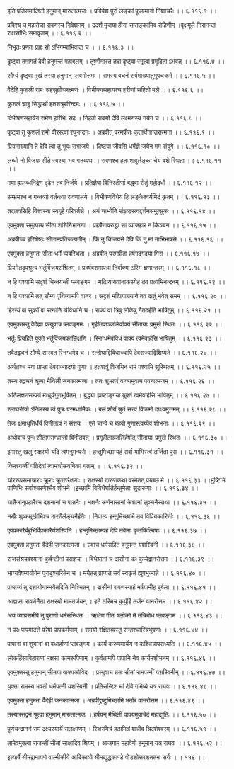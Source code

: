 इति प्रतिसमादिष्टो हनुमान् मारुतात्मजः ।
प्रविवेश पुरीं लङ्कां पूज्यमानो निशाचरैः ।। ६.११६.१ ।।

प्रविश्य च महातेजा रावणस्य निवेशनम् ।
ददर्श मृजया हीनां सातङ्कामिव रोहिणीम् ।वृक्षमूले निरानन्दां राक्षसीभिः समावृताम् ।। ६.११६.२ ।।

निभृतः प्रणतः प्रह्वः सो ऽभिगम्याभिवाद्य च ।
। ६.११६.३ ।।

दृष्ट्वा तमागतं देवी हनुमन्तं महाबलम् ।
तूष्णीमास्त तदा दृष्ट्वा स्मृत्वा प्रमुदिता ऽभवत् ।। ६.११६.४ ।।

सौम्यं दृष्ट्वा मुखं तस्या हनुमान् प्लवगोत्तमः ।
रामस्य वचनं सर्वमाख्यातुमुपचक्रमे ।। ६.११६.५ ।।

वैदेहि कुशली रामः सहसुग्रीवलक्ष्मणः ।
विभीषणसहायश्च हरीणां सहितो बलैः ।। ६.११६.६ ।।

कुशलं चाहु सिद्धार्थो हतशत्रुररिन्दमः ।
। ६.११६.७ ।।

विभीषणसहायेन रामेण हरिभिः सह ।
निहतो रावणो देवि लक्ष्मणस्य नयेन च ।। ६.११६.८ ।।

पृष्ट्वा तु कुशलं रामो वीरस्त्वां रघुनन्दनः ।
अब्रवीत् परमप्रीतः कृतार्थेनान्तरात्मना ।। ६.११६.९ ।।

प्रियमाख्यामि ते देवि त्वां तु भूयः सभाजये ।
दिष्ट्या जीवसि धर्मज्ञे जयेन मम संयुगे ।। ६.११६.१० ।।

लब्धो नो विजयः सीते स्वस्था भव गतव्यथा ।
रावणश्च हतः शत्रुर्लङ्का चेयं वशे स्थिता ।। ६.११६.११ ।।

मया ह्यलब्धनिद्रेण दृढेन तव निर्जये ।
प्रतिज्ञैषा विनिस्तीर्णा बद्ध्वा सेतुं महोदधौ ।। ६.११६.१२ ।।

सम्भ्रमश्च न गन्तव्यो वर्तन्त्या रावणालये ।
विभीषणविधेयं हि लङ्कैश्वर्यमिदं कृतम् ।। ६.११६.१३ ।।

तदाश्वसिहि विश्वस्ता स्वगृहे परिवर्तसे ।
अयं चाभ्येति संहृष्टस्त्वद्दर्शनसमुत्सुकः ।। ६.११६.१४ ।।

एवमुक्ता समुत्पत्य सीता शशिनिभानना ।
प्रहर्षेणावरुद्धा सा व्याजहार न किञ्चन ।। ६.११६.१५ ।।

अब्रवीच्च हरिश्रेष्ठः सीतामप्रतिजल्पतीम् ।
किं नु चिन्तयसे देवि किं नु मां नाभिभाषसे ।। ६.११६.१६ ।।

एवमुक्ता हनुमता सीता धर्मे व्यवस्थिता ।
अब्रवीत् परमप्रीता हर्षगद्गदया गिरा ।। ६.११६.१७ ।।

प्रियमेतदुपश्रुत्य भर्तुर्विजयसंश्रितम् ।
प्रहर्षवशमापन्ना निर्वाक्या ऽस्मि क्षणान्तरम् ।। ६.११६.१८ ।।

न हि पश्यामि सदृशं चिन्तयन्ती प्लवङ्गम ।
मत्प्रियाख्यानाकस्येह तव प्रत्यभिनन्दनम् ।। ६.११६.१९ ।।

न हि पश्यामि तत् सौम्य पृथिव्यामपि वानर ।
सदृशं मत्प्रियाख्याने तव दातुं भवेत् समम् ।। ६.११६.२० ।।

हिरण्यं वा सुवर्णं वा रत्नानि विविधानि च ।
राज्यं वा त्रिषु लोकेषु नैतदर्हति भाषितुम् ।। ६.११६.२१ ।।

एवमुक्तस्तु वैदेह्या प्रत्युवाच प्लवङ्गमः ।
गृहीतप्राञ्जलिर्वाक्यं सीतायाः प्रमुखे स्थितः ।। ६.११६.२२ ।।

भर्तुः प्रियहिते युक्ते भर्तुर्विजयकाङ्क्षिणि ।
स्निग्धमेवंविधं वाक्यं त्वमेवार्हसि भाषितुम् ।। ६.११६.२३ ।।

तवैतद्वचनं सौम्ये सारवत् स्निग्धमेव च ।
रत्नौघाद्विविधाच्चापि देवराज्याद्विशिष्यते ।। ६.११६.२४ ।।

अर्थतश्च मया प्राप्ता देवराज्यादयो गुणाः ।
हतशत्रुं विजयिनं रामं पश्यामि सुस्थितम् ।। ६.११६.२५ ।।

तस्य तद्वचनं श्रुत्वा मैथिली जनकात्मजा ।
ततः शुभतरं वाक्यमुवाच पवनात्मजम् ।। ६.११६.२६ ।।

अतिलक्षणसम्पन्नं माधुर्यगुणभूषितम् ।
बुद्ध्या ह्यष्टाङ्गया युक्तं त्वमेवार्हसि भाषितुम् ।। ६.११६.२७ ।।

श्लाघनीयो ऽनिलस्य त्वं पुत्रः परमधार्मिकः ।
बलं शौर्यं श्रुतं सत्त्वं विक्रमो दाक्ष्यमुत्तमम् ।। ६.११६.२८ ।।

तेजः क्षमाधृतिर्धैर्यं विनीतत्वं न संशयः ।
एते चान्ये च बहवो गुणास्त्वय्येव शोभनाः ।। ६.११६.२९ ।।

अथोवाच पुनः सीतामसम्भ्रान्तो विनीतवत् ।
प्रगृहीताञ्जलिर्हर्षात् सीतायाः प्रमुखे स्थितः ।। ६.११६.३० ।।

इमास्तु खलु राक्षस्यो यदि त्वमनुमन्यसे ।
हन्तुमिच्छाम्यहं सर्वा याभिस्त्वं तर्जिता पुरा ।। ६.११६.३१ ।।

क्लिश्यन्तीं पतिदेवां त्वामशोकवनिकां गताम् ।
। ६.११६.३२ ।।

घोररूपसमाचाराः क्रूराः क्रूरतरेक्षणाः ।
राक्षस्यो दारुणकथा वरमेतत् प्रयच्छ मे ।। ६.११६.३३ ।।मुष्टिभिः पाणिभिः सर्वाश्चरणैश्चैव शोभने ।इच्छामि विविधैर्घातैर्हन्तुमेताः सुदारुणाः ।। ६.११६.३४ ।।

घातैर्जानुप्रहारैश्च दशनानां च पातनैः ।
भक्षणैः कर्णनासानां केशानां लुञ्चनैस्तथा ।। ६.११६.३५ ।।

नखैः शुष्कमुखीभिश्च दारणैर्लङ्घनैर्हतैः ।
निपात्य हन्तुमिच्छामि तव विप्रियकारिणीः ।। ६.११६.३६ ।।

एवंप्रकारैर्बहुभिर्विप्रकारैर्यशस्विनि ।
हन्तुमिच्छाम्यहं देवि तवेमाः कृतकिल्बिषाः ।। ६.११६.३७ ।।

एवमुक्ता हनुमता वैदेही जनकात्मजा ।
उवाच धर्मसहितं हनुमन्तं यशस्विनी ।। ६.११६.३८ ।।

राजसंश्रयवश्यानां कुर्वन्तीनां पराज्ञया ।
विधेयानां च दासीनां कः कुप्येद्वानरोत्तम ।। ६.११६.३९ ।।

भाग्यवैषम्ययोगेन पुरादुश्चरितेन च ।
मयैतत् प्राप्यते सर्वं स्वकृतं ह्युपभुज्यते ।। ६.११६.४० ।।

प्राप्तव्यं तु दशायोगान्मयैतदिति निश्चितम् ।
दासीनां रावणस्याहं मर्षयामीह दुर्बला ।। ६.११६.४१ ।।

आज्ञप्ता रावणेनैता राक्षस्यो मामतर्जयन् ।
हते तस्मिन्न कुर्युर्हि तर्जनं वानरोत्तम ।। ६.११६.४२ ।।

अयं व्याघ्रसमीपे तु पुराणो धर्मसंस्थितः ।
ऋक्षेण गीतः श्लोको मे तन्निबोध प्लवङ्गम ।। ६.११६.४३ ।।

न परः पापमादत्ते परेषां पापकर्मणाम् ।
समयो रक्षितव्यस्तु सन्तश्चारित्रभूषणाः ।। ६.११६.४४ ।।

पापानां वा शुभानां वा वधार्हाणां प्लवङ्गम ।
कार्यं करुणमार्येण न कश्चिन्नापराध्यति ।। ६.११६.४५ ।।

लोकहिंसाविहाराणां रक्षसां कामरूपिणाम् ।
कुर्वतामपि पापानि नैव कार्यमशोभनम् ।। ६.११६.४६ ।।

एवमुक्तस्तु हनुमान् सीतया वाक्यकोविदः ।
प्रत्युवाच ततः सीतां रामपत्नीं यशस्विनीम् ।। ६.११६.४७ ।।

युक्ता रामस्य भवती धर्मपत्नी यशस्विनी ।
प्रतिसन्दिश मां देवि गमिष्ये यत्र राघवः ।। ६.११६.४८ ।।

एवमुक्ता हनुमता वैदेही जनकात्मजा ।
अब्रवीद्द्रष्टुमिच्छामि भर्तारं वानरोत्तम ।। ६.११६.४९ ।।

तस्यास्तद्वनं श्रुत्वा हनुमान् मारुतात्मजः ।
हर्षयन् मैथिलीं वाक्यमुवाचेदं महाद्युतिः ।। ६.११६.५० ।।

पूर्णचन्द्राननं रामं द्रक्ष्यस्यार्ये सलक्ष्मणम् ।
स्थिरमित्रं हतामित्रं शचीव त्रिदशेश्वरम् ।। ६.११६.५१ ।।

तामेवमुक्त्वा राजन्तीं सीतां साक्षादिव श्रियम् ।
आजगाम महावेगो हनुमान् यत्र राघवः ।। ६.११६.५२ ।।

इत्यार्षे श्रीमद्रामायणे वाल्मीकीये आदिकाव्ये श्रीमद्युद्धकाण्डे षोडशोत्तरशततमः सर्गः ।
। ११६ ।।

